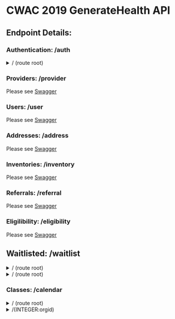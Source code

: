 # CWAC 2019 GenerateHealth API
## Endpoint Details:
<!-- 
### template
<details>
	<summary> / (route root)</summary>

- Authenticated Path
	- GET: 
		- Description: Retrieve all valid providers
		- Requires: Nothing
		- Accepts: Nothing
		- Returns: Array
	- POST:
		- Description: Add new provider
		- Requires: Object containing:
			- OPTIONAL:
		- Accepts: JSON body with above
		- Returns: Array
	- PUT: DISABLED
		- Description: 
		- Requires: Nothing
		- Accepts: Nothing
		- Returns: Nothing
</details>
-->

### Authentication: /auth
<details>
	<summary> / (route root)</summary>

- Authenticated Path
	- GET: DISABLED
		- Description:
		- Requires: Nothing
		- Accepts: Nothing
		- Returns: Nothing
	- POST:
		- Description: Submit login
		- Requires:
			- login
			- password
		- Accepts: JSON Object or Form Submission with above
		- Returns: 
			- Success Message
			- Token in auth header
	- PUT: DISABLED
		- Description: 
		- Requires: Nothing
		- Accepts: Nothing
		- Returns: Nothing
</details>

### Providers: /provider
Please see [Swagger](https://api.findyour.agency)

### Users: /user
Please see [Swagger](https://api.findyour.agency)

### Addresses: /address
Please see [Swagger](https://api.findyour.agency)

### Inventories: /inventory
Please see [Swagger](https://api.findyour.agency)

### Referrals: /referral
Please see [Swagger](https://api.findyour.agency)

<!-- TODO -->
### Eligilibility: /eligibility
Please see [Swagger](https://api.findyour.agency)

<!-- TODO -->
## Waitlisted: /waitlist
<details>
	<summary> / (route root)</summary>

- Authenticated Path
	- GET: 
		- Description: Retrieve all valid providers
		- Requires: Nothing
		- Accepts: Nothing
		- Returns: Array
	- POST:
		- Description: Add new provider
		- Requires: Object containing:
			- OPTIONAL:
		- Accepts: JSON body with above
		- Returns: Array
	- PUT: DISABLED
		- Description: 
		- Requires: Nothing
		- Accepts: Nothing
		- Returns: Nothing
</details>

<details>
	<summary> / (route root)</summary>

- Authenticated Path
	- GET: 
		- Description: Retrieve all valid providers
		- Requires: Nothing
		- Accepts: Nothing
		- Returns: Array
	- POST:
		- Description: Add new provider
		- Requires: Object containing:
			- OPTIONAL:
		- Accepts: JSON body with above
		- Returns: Array
	- PUT: DISABLED
		- Description: 
		- Requires: Nothing
		- Accepts: Nothing
		- Returns: Nothing
</details>

<!-- TODO -->
### Classes: /calendar
<details>
	<summary> / (route root)</summary>

- Authenticated Path
	- GET: 
		- Description: Retrieve all valid providers
		- Requires: Nothing
		- Accepts: Nothing
		- Returns: Array
	- POST:
		- Description: Add new provider
		- Requires: Object containing:
			- OPTIONAL:
		- Accepts: JSON body with above
		- Returns: Array
	- PUT: DISABLED
		- Description: 
		- Requires: Nothing
		- Accepts: Nothing
		- Returns: Nothing
</details>

<details>
	<summary> /(INTEGER:orgid)</summary>

- Authenticated Path
	- GET: 
		- Description: Retrieve all valid providers
		- Requires: Nothing
		- Accepts: Nothing
		- Returns: Array
	- POST:
		- Description: Add new provider
		- Requires: Object containing:
			- OPTIONAL:
		- Accepts: JSON body with above
		- Returns: Array
	- PUT: DISABLED
		- Description: 
		- Requires: Nothing
		- Accepts: Nothing
		- Returns: Nothing
</details>